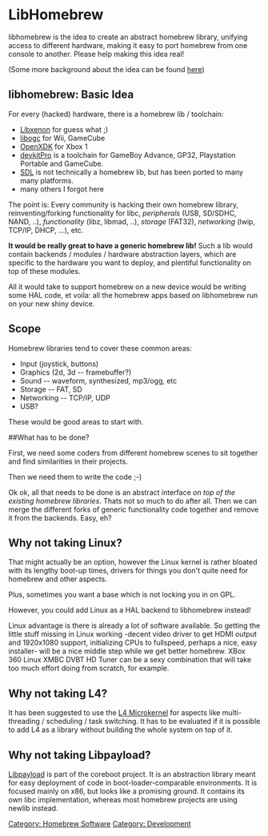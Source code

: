 # LibHomebrew

libhomebrew is the idea to create an abstract homebrew library, unifying
access to different hardware, making it easy to port homebrew from one
console to another. Please help making this idea real!

(Some more background about the idea can be found
[here](http://op-co.de/blog/posts/libhomebrew/))

## libhomebrew: Basic Idea

For every (hacked) hardware, there is a homebrew lib / toolchain:

  - [Libxenon](LibXenon) for guess what ;)
  - [libogc](http://www.devkitpro.org/category/libogc/) for Wii,
    GameCube
  - [OpenXDK](https://sourceforge.net/projects/openxdk/) for Xbox 1
  - [devkitPro](http://www.devkitpro.org/) is a toolchain for GameBoy
    Advance, GP32, Playstation Portable and GameCube.
  - [SDL](http://www.libsdl.org/) is not technically a homebrew lib, but
    has been ported to many many platforms.
  - many others I forgot here

The point is: Every community is hacking their own homebrew library,
reinventing/forking functionality for libc, *peripherals* (USB, SD/SDHC,
NAND, ..), *functionality* (libz, libmad, ..), *storage* (FAT32),
*networking* (lwip, TCP/IP, DHCP, ...), etc.

**It would be really great to have a generic homebrew lib!** Such a lib
would contain backends / modules / hardware abstraction layers, which
are specific to the hardware you want to deploy, and plentiful
functionality on top of these modules.

All it would take to support homebrew on a new device would be writing
some HAL code, et voila: all the homebrew apps based on libhomebrew run
on your new shiny device.

## Scope

Homebrew libraries tend to cover these common areas:

  - Input (joystick, buttons)
  - Graphics (2d, 3d -- framebuffer?)
  - Sound -- waveform, synthesized, mp3/ogg, etc
  - Storage -- FAT, SD
  - Networking -- TCP/IP, UDP
  - USB?

These would be good areas to start with.

##What has to be done?

First, we need some coders from different homebrew scenes to sit
together and find similarities in their projects.

Then we need them to write the code ;-)

Ok ok, all that needs to be done is an abstract interface *on top of the
existing homebrew libraries*. Thats not so much to do after all. Then we
can merge the different forks of generic functionality code together and
remove it from the backends. Easy, eh?

## Why not taking Linux?

That might actually be an option, however the Linux kernel is rather
bloated with its lengthy boot-up times, drivers for things you don't
quite need for homebrew and other aspects.

Plus, sometimes you want a base which is not locking you in on GPL.

However, you could add Linux as a HAL backend to libhomebrew instead!

Linux advantage is there is already a lot of software available. So
getting the little stuff missing in Linux working -decent video driver
to get HDMI output and 1920x1080 support, initializing CPUs to
fullspeed, perhaps a nice, easy installer- will be a nice middle step
while we get better homebrew. XBox 360 Linux XMBC DVBT HD Tuner can be a
sexy combination that will take too much effort doing from scratch, for
example.

## Why not taking L4?

It has been suggested to use the [L4 Microkernel](http://en.wikipedia.org/wiki/L4_microkernel_family)
for aspects like multi-threading / scheduling / task switching. It has to be
evaluated if it is possible to add L4 as a library without building the
whole system on top of it.

## Why not taking Libpayload?

[Libpayload](http://www.coreboot.org/Libpayload) is part of the coreboot
project. It is an abstraction library meant for easy deployment of code
in boot-loader-comparable environments. It is focused mainly on x86, but
looks like a promising ground. It contains its own libc implementation,
whereas most homebrew projects are using newlib
instead.

[Category: Homebrew Software](/Homebrew)
[Category: Development](/Development)
